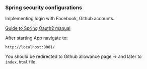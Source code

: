 ### Spring security configurations 

Implementing login with Facebook, Github accounts.

[Guide to Spring Oauth2 manual](https://spring.io/guides/tutorials/spring-boot-oauth2/)

After starting App navigate to:

    http://localhost:8081/
    
You should be redirected to Github allowance page -> and later to `index.html` file.     